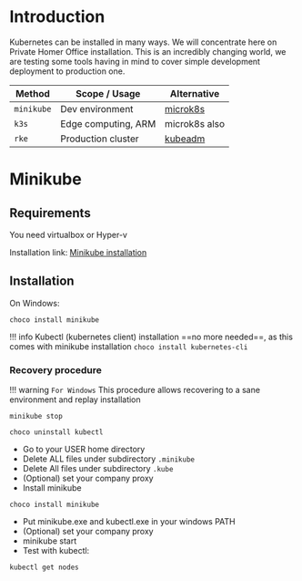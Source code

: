 # Introduction

Kubernetes can be installed in many ways. 
We will concentrate here on Private Homer Office installation.
This is an incredibly changing world, we are testing some tools having in mind to cover simple development deployment to production one.  

| **Method**  | **Scope / Usage** |  Alternative   |
|-------------|-------------------|----------------|
| `minikube`  | Dev environment   | [microk8s](https://microk8s.io/) |
| `k3s`       | Edge computing, ARM | microk8s also |
| `rke`       | Production cluster | [kubeadm](https://kubernetes.io/fr/docs/setup/production-environment/tools/kubeadm/install-kubeadm/) |

 
# Minikube

## Requirements
You need virtualbox or Hyper-v

Installation link: [Minikube installation](https://kubernetes.io/docs/setup/minikube/)

## Installation
On Windows:
```
choco install minikube
```
!!! info
    Kubectl (kubernetes client) installation ==no more needed==, as this comes with minikube installation
    ```
    choco install kubernetes-cli 
    ```

### Recovery procedure

!!! warning
    `For Windows`
    This procedure allows recovering to a sane environment and replay installation
  

```
minikube stop
```

```
choco uninstall kubectl
```

* Go to your USER home directory
* Delete ALL files under subdirectory `.minikube`
* Delete All files under subdirectory `.kube`
* (Optional) set your company proxy
* Install minikube
```
choco install minikube
```

* Put minikube.exe and kubectl.exe in your windows PATH
* (Optional) set your company proxy
* minikube start
* Test with kubectl:
```
kubectl get nodes 
```

